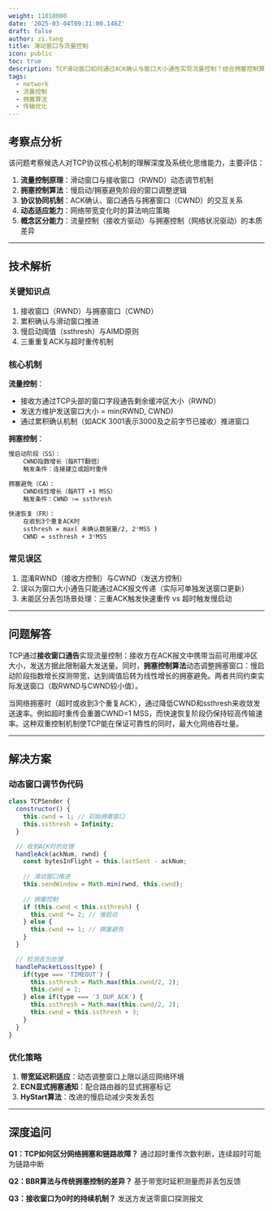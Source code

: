 ```yaml
---
weight: 11018000
date: '2025-03-04T09:31:00.146Z'
draft: false
author: zi.Yang
title: 滑动窗口与流量控制
icon: public
toc: true
description: TCP滑动窗口如何通过ACK确认与窗口大小通告实现流量控制？结合拥塞控制算法（如慢启动、拥塞避免）说明其对网络带宽的动态适应机制。
tags:
  - network
  - 流量控制
  - 拥塞算法
  - 传输优化
---
```


## 考察点分析

该问题考察候选人对TCP协议核心机制的理解深度及系统化思维能力，主要评估：

1. **流量控制原理**：滑动窗口与接收窗口（RWND）动态调节机制
2. **拥塞控制算法**：慢启动/拥塞避免阶段的窗口调整逻辑
3. **协议协同机制**：ACK确认、窗口通告与拥塞窗口（CWND）的交互关系
4. **动态适应能力**：网络带宽变化时的算法响应策略
5. **概念区分能力**：流量控制（接收方驱动）与拥塞控制（网络状况驱动）的本质差异

---

## 技术解析

### 关键知识点

1. 接收窗口（RWND）与拥塞窗口（CWND）
2. 累积确认与滑动窗口推进
3. 慢启动阈值（ssthresh）与AIMD原则
4. 三重重复ACK与超时重传机制

### 核心机制

**流量控制**：

- 接收方通过TCP头部的窗口字段通告剩余缓冲区大小（RWND）
- 发送方维护发送窗口大小 = min(RWND, CWND)
- 通过累积确认机制（如ACK 3001表示3000及之前字节已接收）推进窗口

**拥塞控制**：

```bash
慢启动阶段（SS）：
    CWND指数增长（每RTT翻倍）
    触发条件：连接建立或超时重传
    
拥塞避免（CA）：
    CWND线性增长（每RTT +1 MSS）
    触发条件：CWND >= ssthresh

快速恢复（FR）：
    在收到3个重复ACK时
    ssthresh = max( 未确认数据量/2, 2*MSS )
    CWND = ssthresh + 3*MSS
```

### 常见误区

1. 混淆RWND（接收方控制）与CWND（发送方控制）
2. 误以为窗口大小通告只能通过ACK报文传递（实际可单独发送窗口更新）
3. 未能区分丢包场景处理：三重ACK触发快速重传 vs 超时触发慢启动

---

## 问题解答

TCP通过**接收窗口通告**实现流量控制：接收方在ACK报文中携带当前可用缓冲区大小，发送方据此限制最大发送量。同时，**拥塞控制算法**动态调整拥塞窗口：慢启动阶段指数增长探测带宽，达到阈值后转为线性增长的拥塞避免。两者共同约束实际发送窗口（取RWND与CWND较小值）。

当网络拥塞时（超时或收到3个重复ACK），通过降低CWND和ssthresh来收敛发送速率。例如超时重传会重置CWND=1 MSS，而快速恢复阶段仍保持较高传输速率。这种双重控制机制使TCP能在保证可靠性的同时，最大化网络吞吐量。

---

## 解决方案

### 动态窗口调节伪代码

```javascript
class TCPSender {
  constructor() {
    this.cwnd = 1; // 初始拥塞窗口
    this.ssthresh = Infinity;
  }

  // 收到ACK时的处理
  handleAck(ackNum, rwnd) {
    const bytesInFlight = this.lastSent - ackNum;
    
    // 滑动窗口推进
    this.sendWindow = Math.min(rwnd, this.cwnd);
    
    // 拥塞控制
    if (this.cwnd < this.ssthresh) {
      this.cwnd *= 2; // 慢启动
    } else {
      this.cwnd += 1; // 拥塞避免
    }
  }

  // 检测丢包处理
  handlePacketLoss(type) {
    if(type === 'TIMEOUT') {
      this.ssthresh = Math.max(this.cwnd/2, 2);
      this.cwnd = 1;
    } else if(type === '3_DUP_ACK') {
      this.ssthresh = Math.max(this.cwnd/2, 2);
      this.cwnd = this.ssthresh + 3;
    }
  }
}
```

### 优化策略

1. **带宽延迟积适应**：动态调整窗口上限以适应网络环境
2. **ECN显式拥塞通知**：配合路由器的显式拥塞标记
3. **HyStart算法**：改进的慢启动减少突发丢包

---

## 深度追问

**Q1：TCP如何区分网络拥塞和链路故障？**
通过超时重传次数判断，连续超时可能为链路中断

**Q2：BBR算法与传统拥塞控制的差异？**
基于带宽时延积测量而非丢包反馈

**Q3：接收窗口为0时的持续机制？**
发送方发送零窗口探测报文
